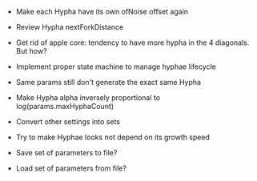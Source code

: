 - Make each Hypha have its own ofNoise offset again
- Review Hypha nextForkDistance
- Get rid of apple core: tendency to have more hypha in the 4 diagonals. But how?
- Implement proper state machine to manage hyphae lifecycle
- Same params still don't generate the exact same Hypha
- Make Hypha alpha inversely proportional to log(params.maxHyphaCount)

- Convert other settings into sets
- Try to make Hyphae looks not depend on its growth speed

- Save set of parameters to file?
- Load set of parameters from file?
